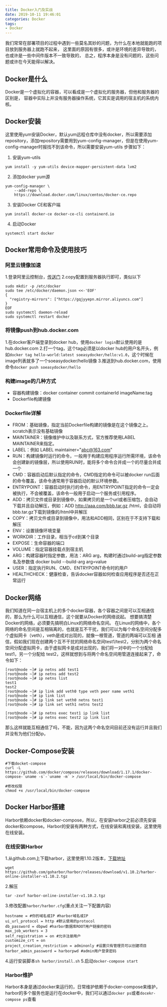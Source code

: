 ```yaml
---
title: Docker入门及实战
date: 2019-10-11 19:46:01
categories: Docker
tags:
- Docker
---
```


我们常常在部署项目的过程中遇到一些莫名其妙的问题，为什么在本地就能跑的项目放到服务器上就跑不起来，
这里面的原因有很多，或许是环境的差异导致的，也或许是一些中间件版本不一致导致的，
总之，程序本身是没有问题的，这些问题或许在今天能得以解决。

## Docker是什么
Docker是一个虚拟化的容器，可以看成是一个虚拟化的服务器，但他和服务器的区别是，
容器中实际上并没有服务器操作系统，它其实是调用的宿主机的系统内核。

## Docker安装
这里使用yum安装Docker，默认yum远程仓库中没有docker，所以需要添加repository，添加repository需要用到yum-config-manager，但是在使用yum-config-manager时报找不到该命令，所以需要安装yum-utils
步骤如下：
1. 安装yum-utils
```shell
yum install -y yum-utils device-mapper-persistent-data lvm2
```
2. 添加docker yum源
```shell
yum-config-manager \
    --add-repo \
    https://download.docker.com/linux/centos/docker-ce.repo
```
3. 安装Docker CE和客户端
```shell
yum install docker-ce docker-ce-cli containerd.io
```
4. 启动Docker
```shell
systemctl start docker
```

## Docker常用命令及使用技巧

### 阿里云镜像加速
1.登录阿里云控制台，[传送门](https://cr.console.aliyun.com/cn-hangzhou/instances/mirrors)
2.copy配置到服务器执行即可，类似以下
```
sudo mkdir -p /etc/docker
sudo tee /etc/docker/daemon.json <<-'EOF'
{
  "registry-mirrors": ["https://gqjyyepn.mirror.aliyuncs.com"]
}
EOF
sudo systemctl daemon-reload
sudo systemctl restart docker
```

### 将镜像push到hub.docker.com
1.在docker客户端登录到docker hub，使用`docker login`默认使用的是hub.docker.com
2.打一个tag，这个tag必须是以docker hub的用户名开头，例如`docker tag hello-world:latest soeasydocker/hello:v1.0`，这个时候在image列表就多了一个soeasydocker/hello镜像
3.推送到hub.docker.com，使用命令`docker push soeasydocker/hello`

### 构建image的几种方式
* 容器构建镜像：docker container commit containerId imageName:tag
* Dockerfile构建镜像

### Dockerfile详解
* FROM：基础镜像，指定当前Dockerfile构建的镜像是在这个镜像之上。scratch表示没有基础镜像
* MAINTAINER：镜像维护中以及联系方式，官方推荐使用LABEL MAINTAINER来指定。
* LABEL：例如 LABEL maintainer="abc@163.com"
* RUN：构建镜像时运行的命令，一般用于构建应用程序运行所需环境，该命令会创建新的镜像层，所以使用RUN时，能将多个命令合并成一个的尽量合并成一个
* CMD：容器启动后默认指定的命令，CMD指定的命令可以被docker run后面的命令覆盖，该命令通常用于容器启动的默认环境参数。
* ENTRYPOINT：容器启动时执行的命令，用ENTRYPOINT指定的命令一定会被执行，不会被覆盖，该命令一般用于启动一个服务或引用程序。
* ADD：拷贝文件或目录到镜像中，如果拷贝的是一个url或者压缩包，会自动下载并且自动解压，例如：ADD http://aaa.com/bbb.tar.gz /html，会自动将bbb.tar.gz下载到镜像的/html中并解压
* COPY：拷贝文件或目录到镜像中，用法和ADD相同，区别在于不支持下载和解压
* ENV：设置镜像环境变量
* WORKDIR：工作目录，相当于cd到某个目录
* EXPOSE：生命容器的端口
* VOLUME：指定容器挂载点到宿主机
* ARG：构建容器时指定参数，用法：ARG arg，构建时通过build-arg指定参数名及参数值 docker build --build-arg arg=value
* USER：指定执行RUN、CMD、ENTRYPOINT命令时的用户
* HEALTHCHECK：健康检查，告诉docker容器如何检查应用程序是否还在正常运行

## Docker网络
我们知道在同一台宿主机上的多个docker容器，各个容器之间是可以互相通信的，那么为什么可以互相通信，这个就要从Docker的网络说起。
想要搞清楚Docker的网络，必须要先搞明白Linux的网络命名空间。
在Linux的网络中，各个网络的命名空间是互相隔离的，也就是互不干扰，我们可以为每个命名空间分配多个虚拟网卡（veth），veth是成对出现的，就像一根管道，管道的两端可以互相
通信，假如我们现在创建两个互不干扰的网络命名空间test1/test2，分别为两个命名空间分配虚拟网卡，由于虚拟网卡是成对出现的，我们将一对中的一个分配给test1，另一个分配给
test2，这样就想到与将两个命名空间用管道连接起来了，命令如下：
```
[root@node ~]# ip netns add test1
[root@node ~]# ip netns add test2
[root@node ~]# ip netns list
test1
test2
[root@node ~]# ip link add veth0 type veth peer name veth1
[root@node ~]# ip link list
[root@node ~]# ip link set veth0 netns test1 
[root@node ~]# ip link set veth1 netns test2

[root@node ~]# ip netns exec test1 ip link list
[root@node ~]# ip netns exec test2 ip link list
```
那么这样就能互相通信了吗，不能，因为这两个命名空间目前还没有运行并且我们并没有为他们分配ip，

## Docker-Compose安装
```
#下载docket-compose
curl -L https://github.com/docker/compose/releases/download/1.17.1/docker-compose-`uname -s`-`uname -m` > /usr/local/bin/docker-compose

#修改权限
chmod +x /usr/local/bin/docker-compose
```


## Docker Harbor搭建
Harbor依赖docker和docker-compose，所以，在安装harbor之前必须先安装docker和compose。Harbor的安装有两种方式，在线安装和离线安装，这里使用在线安装。

### 在线安装Harbor
1.从github.com上下载harbor，这里使用1.10.2版本，[下载地址](https://github.com/goharbor/harbor/releases/download/v1.10.2/harbor-online-installer-v1.10.2.tgz)
```
wget https://github.com/goharbor/harbor/releases/download/v1.10.2/harbor-online-installer-v1.10.2.tgz
```
2.解压
```
tar -zxvf harbor-online-installer-v1.10.2.tgz
```
3.修改配置`harbor/harbor.cfg`(重点关注一下配置内容)
```
hostname = #你的域名或IP #harbor域名或IP
ui_url_protocol = http #默认使用的protocol
db_password = dbpwd #harbor数据库ROOT用户链接的密码
max_job_workers = 3
self_registration = on #允许注册用户
customize_crt = on
project_creation_restriction = adminonly #设置只有管理员可以创建项目
harbor_admin_password = harborpwd #admin用户登录密码
```
4.运行安装脚本`sh harbor/install.sh`
5.启动`docker-compose start`
### Harbor维护
Harbor本身是通过docker来运行的，日常维护依赖于docker-compose来维护，harbor的多个服务也是运行在docker中，我们可以通过`docker ps`或者`docekr-compose ps`查看
